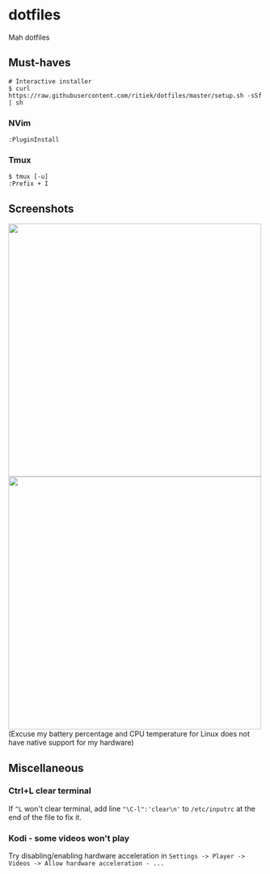 # dotfiles

Mah dotfiles

## Must-haves

```
# Interactive installer
$ curl https://raw.githubusercontent.com/ritiek/dotfiles/master/setup.sh -sSf | sh
```

### NVim

```
:PluginInstall
```

### Tmux

```
$ tmux [-u]
:Prefix + I
```

## Screenshots

<img src="https://i.imgur.com/A8ME49P.png" width="500">
<img src="https://i.imgur.com/VwVd0q9.png" width="500">
(Excuse my battery percentage and CPU temperature for Linux does not have native support for my hardware)

## Miscellaneous

### Ctrl+L clear terminal

If `^L` won't clear terminal, add line `"\C-l":'clear\n'` to `/etc/inputrc` at the end of the file to fix it.

### Kodi - some videos won't play

Try disabling/enabling hardware acceleration in `Settings -> Player -> Videos -> Allow hardware acceleration - ...`

